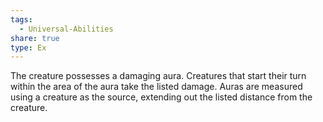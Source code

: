```yaml
---
tags:
  - Universal-Abilities
share: true
type: Ex
---
```


The creature possesses a damaging aura. Creatures that start their turn within the area of the aura take the listed damage. Auras are measured using a creature as the source, extending out the listed distance from the creature.
